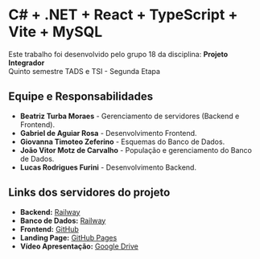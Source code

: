# C# + .NET + React + TypeScript + Vite + MySQL

Este trabalho foi desenvolvido pelo grupo 18 da disciplina: **Projeto Integrador**  
Quinto semestre TADS e TSI - Segunda Etapa  

## Equipe e Responsabilidades  

- **Beatriz Turba Moraes** - Gerenciamento de servidores (Backend e Frontend).  
- **Gabriel de Aguiar Rosa** - Desenvolvimento Frontend.  
- **Giovanna Timoteo Zeferino** - Esquemas do Banco de Dados.  
- **João Vitor Motz de Carvalho** - População e gerenciamento do Banco de Dados.  
- **Lucas Rodrigues Furini** - Desenvolvimento Backend.  

## Links dos servidores do projeto  

- **Backend:** [Railway](https://railway.com/invite/Jwgd4GX8Nsj)  
- **Banco de Dados:** [Railway](https://railway.com/invite/Jwgd4GX8Nsj)  
- **Frontend:** [GitHub](https://github.com/Gabriel-Pink/PI-Senac)  
- **Landing Page:** [GitHub Pages](https://gabriel-pink.github.io/pi-landingpage/)
- **Vídeo Apresentação:** [Google Drive](https://drive.google.com/file/d/1rBkh3Zs5MfZK8zFDe0lgUgQR9nrlQfda/view?usp=drivesdk)

